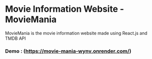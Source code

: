 # Movie Information Website - MovieMania
MovieMania is the movie information website made using React.js and TMDB API
### Demo : (https://movie-mania-wynv.onrender.com/)



